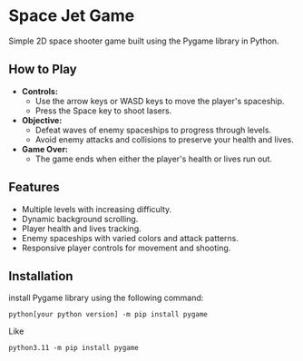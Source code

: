 # Space Jet Game

Simple 2D space shooter game built using the Pygame library in Python.

## How to Play
- **Controls:**
  - Use the arrow keys or WASD keys to move the player's spaceship.
  - Press the Space key to shoot lasers.
- **Objective:**
  - Defeat waves of enemy spaceships to progress through levels.
  - Avoid enemy attacks and collisions to preserve your health and lives.
- **Game Over:**
  - The game ends when either the player's health or lives run out.

## Features
- Multiple levels with increasing difficulty.
- Dynamic background scrolling.
- Player health and lives tracking.
- Enemy spaceships with varied colors and attack patterns.
- Responsive player controls for movement and shooting.

## Installation

install  Pygame library using the following command:

```
python[your python version] -m pip install pygame
```
Like
```
python3.11 -m pip install pygame
```